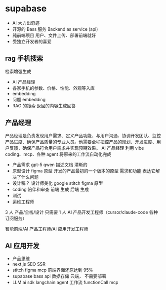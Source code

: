 # supabase

- AI 大力出奇迹
- 开源的 Bass 服务
  Backend as service (api)
- 纯前端项目
  用户、文件上传、部署前端就好
- 受独立开发者的喜爱

## rag 手机搜索

检索增强生成

- AI 产品经理
- 各家手机的参数、价格、性能、外观等入库
- embedding
- 问题 embedding
- RAG 的搜索 返回的内容生成回答

## 产品经理

产品经理是负责发现用户需求、定义产品功能、与用户沟通、协调开发团队、监控产品进度、确保产品质量的专业人员。他需要全程把控产品的规划、开发进度、用户反馈，确保产品符合用户需求并实现预期效果。
AI 产品经理 利用 vibe coding、mcp、各种 agent 将原来的工作流自动化完成

- 产品需求
  gpt-5 qwen
  描述文档 清晰的
- 原型设计
  figma 原型
  开发的产品最初的一个版本的原型
  需求和功能 表达它解决了什么问题
- 设计稿？
  设计师美化
  google stitch figma 原型
- coding 陪伴和审查
  前端 生成
  后端 生成
- 测试
- 运维工程师

3 人 产品/全栈/设计
只需要 1 人 AI 产品开发工程师（cursor/claude-code 各种订阅服务）

智能前端/AI 产品工程师/AI 应用开发工程师

## AI 应用开发

- 产品思维
- next.js SEO SSR
- stitch figma mcp
  前端界面还原达到 95%
- supabase
  bass api 数据存储 云端， 不需要部署
- LLM
  ai sdk
  langchain
  agent
  工作流
  functionCall
  mcp
